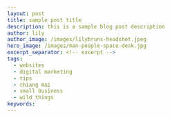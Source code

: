 ```yaml
---
layout: post
title: sample post title
description: this is a sample blog post description
author: lily
author_image: /images/lilybruns-headshot.jpeg
hero_image: /images/man-people-space-desk.jpg
excerpt_separator: <!-- excerpt -->
tags:
  - websites
  - digital marketing
  - tips
  - chiang mai
  - small business
  - wild things
keywords:
---
```



